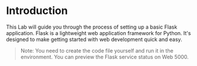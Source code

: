 # Introduction

This Lab will guide you through the process of setting up a basic Flask application. Flask is a lightweight web application framework for Python. It's designed to make getting started with web development quick and easy.

> Note: You need to create the code file yourself and run it in the environment. You can preview the Flask service status on Web 5000.
